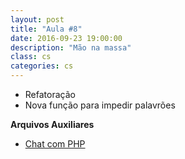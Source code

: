 ```yaml
---
layout: post
title: "Aula #8"
date: 2016-09-23 19:00:00
description: "Mão na massa"
class: cs
categories: cs
---
```


- Refatoração
- Nova função para impedir palavrões

**Arquivos Auxiliares**
- [Chat com PHP](https://github.com/jrmessias/senac-cliente-servidor-chat)